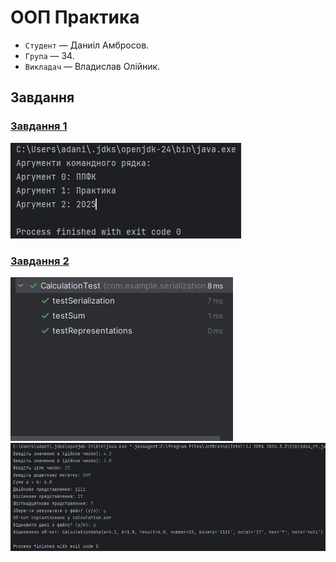 # ООП Практика
- `Студент` — Даниіл Амбросов.
- `Група` — 34.
- `Викладач` — Владислав Олійник.

## Завдання

### [Завдання 1](https://github.com/F1xaze11/OOP-praktika-Java/tree/main/Проект%20Java/PR%201)

![Результат Завдання 1](https://github.com/F1xaze11/OOP-praktika-Java/blob/main/images/Завдання%201.jpg)

### [Завдання 2](https://github.com/F1xaze11/OOP-praktika-Java/tree/main/Проект%20Java/PR%202)

![Результат Завдання 2.1](https://github.com/F1xaze11/OOP-praktika-Java/blob/main/images/Завдання%202.1.jpg)
![Результат Завдання 2.2](https://github.com/F1xaze11/OOP-praktika-Java/blob/main/images/Завдання%202.2.jpg)
